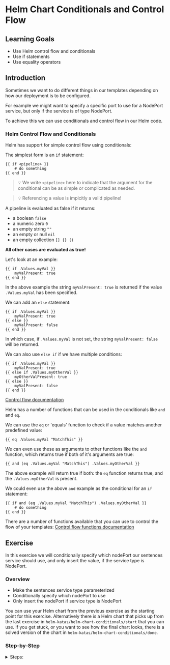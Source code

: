 # Helm Chart Conditionals and Control Flow

## Learning Goals

- Use Helm control flow and conditionals
- Use if statements
- Use equality operators

## Introduction

Sometimes we want to do different things in our templates depending on how our deployment is to be configured.

For example we might want to specify a specific port to use for a NodePort service, but only if the service is of type NodePort.

To achieve this we can use conditionals and control flow in our Helm code.

### Helm Control Flow and Conditionals

Helm has support for simple control flow using conditionals:

The simplest form is an `if` statement:

```
{{ if <pipeline> }}
    # do something
{{ end }}
```
> :bulb: We write `<pipeline>` here to indicate that the argument for the conditional can be as simple or complicated as needed.

> :bulb: Referencing a value is implcitly a valid pipeline!

A pipeline is evaluated as false if it returns:
- a boolean `false`
- a numeric zero `0`
- an empty string `""`
- an empty or null `nil`
- an empty collection `[] {} ()`

**All other cases are evaluated as true!**

Let's look at an example:
```
{{ if .Values.myVal }}
    myValPresent: true
{{ end }}
```
In the above example the string `myValPresent: true` is returned if the value `.Values.myVal` has been specified.

We can add an `else` statement:

```
{{ if .Values.myVal }}
    myValPresent: true
{{ else }}
    myValPresent: false
{{ end }}
```
In which case, if `.Values.myVal` is not set, the string `myValPresent: false` will be returned.

We can also use `else if` if we have multiple conditions:

```
{{ if .Values.myVal }}
    myValPresent: true
{{ else if .Values.myOtherVal }}
    myOtherValPresent: true
{{ else }}
    myValPresent: false
{{ end }}
```

[Control flow documentation](https://helm.sh/docs/chart_template_guide/control_structures/)

Helm has a number of functions that can be used in the conditionals like `and` and `eq`.

We can use the `eq` or 'equals' function to check if a value matches another predefined value:
```
{{ eq .Values.myVal "MatchThis" }}
```

We can even use these as arguments to other functions like the `and` function, which returns true if both of it's arguments are true:

```
{{ and (eq .Values.myVal "MatchThis") .Values.myOtherVal }}
```

The above example will return true if both: the `eq` function returns true, and the `.Values.myOtherVal` is present.

We could even use the above `and` example as the conditional for an `if` statement:

```
{{ if and (eq .Values.myVal "MatchThis") .Values.myOtherVal }}
    # do something
{{ end }}
```

There are a number of functions available that you can use to control the flow of your templates: [Control flow functions documentation](https://helm.sh/docs/chart_template_guide/function_list/#logic-and-flow-control-functions)

## Exercise

In this exercise we will conditionally specify which nodePort our sentences service should use, and only insert the value, if the service type is NodePort.

### Overview

- Make the sentences service type parameterized
- Conditionally specify which nodePort to use
- Only insert the nodePort if service type is NodePort

You can use your Helm chart from the previous exercise as the starting point for this exercise.
Alternatively there is a Helm chart that picks up from the last exercise in `helm-katas/helm-chart-conditionals/start` that you can use.
If you get stuck, or you want to see how the final chart looks, there is a solved version of the chart in `helm-katas/helm-chart-conditionals/done`.

### Step-by-Step

<details>
<summary>Steps:</summary>

**Make the sentences service type parameterized**

First let's have a look at the sentences service template, the file is located in `sentence-app/templates/sentences-svc.yaml`

The type and ports for the service are hard-coded in the service template.

- Let's make the type a parameter:

```yaml
apiVersion: v1
kind: Service
...
spec:
  ...
  type: {{ .Values.sentences.service.type }}
```

- Add the type to your `values.yaml`:

```yaml
sentences:
  ...
  service:
    type: ClusterIP
```

- Let's try to render the service template:

```sh
$ helm template sentence-app --show-only templates/sentences-svc.yaml
---
# Source: sentence-app/templates/sentences-svc.yaml
apiVersion: v1
kind: Service
...
spec:
  ...
  type: ClusterIP
```

Sweet, that works.

- Let's try to change the `type` in your `values.yaml` to `NodePort`.

- Render the template again, and verify that it is now set to `NodePort`.

**Conditionally specify which nodePort to use**

When using the `NodePort` service type, Kubernetes allows us to specify which port we would like to use.
This argument is only relevant when using the `NodePort` service type, so let's make conditional that only adds the `nodePort` key if the value is set.

> :bulb: Note the difference in case for `NodePort` and `nodePort`.

- Add the port to your `values.yaml`:

```yaml
sentences:
  ...
  service:
    type: NodePort
    nodePort: 31234
```

- Add the conditional to the `ports` map of the service spec in your sentences service template:

```yaml
apiVersion: v1
kind: Service
...
spec:
  ports:
  - port: 8080
    protocol: TCP
    targetPort: 8080
    {{- if .Values.sentences.service.nodePort }}
    nodePort: {{ .Values.sentences.service.nodePort }}
    {{- end }}
  ...
  type: {{ .Values.sentences.service.type }}
```

> :bulb: Notice the use of `{{-` to remove whitespace around the injected value in the if statement.

Now the `nodePort` key will be inserted if the key is set.

- Render the template:

```sh
helm template sentence-app --show-only templates/sentences-svc.yaml
---
# Source: sentence-app/templates/sentences-svc.yaml
apiVersion: v1
kind: Service
metadata:
...
spec:
  ports:
  - port: 8080
    protocol: TCP
    targetPort: 8080
    nodePort: 31234
  ...
```

- Try to comment out the `nodePort` in your values file and render the template again:

```yaml
sentences:
  ...
  service:
    type: ClusterIP
    # nodePort: 31234
```

When we render the template again the `nodePort` will not be shown, as the value is not set, which means the if statement is false.

```sh
helm template sentence-app --show-only templates/sentences-svc.yaml
---
# Source: sentence-app/templates/sentences-svc.yaml
apiVersion: v1
kind: Service
metadata:
...
spec:
  ports:
  - port: 8080
    protocol: TCP
    targetPort: 8080
  ...
```

- Uncomment the `nodePort` line in your values file.

**Only insert the nodePort if service type is NodePort**

As we stated in the beginning of the exercise the `nodePort` key is only used if the service type is `NodePort`.
So we can add an extra condition to our service, so that the `nodePort` key is only used if the service is indeed set to `NodePort`.

To do this we will use the `and` function.

The `and` function takes two arguments, both of which must be true:

```yaml
{{ and <pipeline> <pipeline> }}
```

An argument can be the result of another function or pipeline of functions.
These must be placed in parentheses.

We can use the `eq` or 'equals' function to check that the service is type is "NodePort":

```yaml
{{ eq .Values.MyValue "MyValue" }}
```

When we put it all together we get an if statement, where the condition is the `and` function, where the first of the arguments to the `and` function is the `eq` function that checks if the service type is `NodePort` and the second argument is a check that the `nodePort` value has been set.

```yaml
{{ if and (eq .Values.sentences.service.type "NodePort") .Values.sentences.service.nodePort }}
```

Thus only when both conditions are met, the value will be inserted.

- Edit your service file with the new if statement:

```yaml
apiVersion: v1
kind: Service
...
spec:
  ports:
  - port: 8080
    protocol: TCP
    targetPort: 8080
    {{- if and (eq .Values.sentences.service.type "NodePort") .Values.sentences.service.nodePort }}
    nodePort: {{ .Values.sentences.service.nodePort }}
    {{- end }}
  ...
  type: {{ .Values.sentences.service.type }}
```

- Try to render the template:

```sh
$ helm template sentence-app --show-only templates/sentences-svc.yaml
---
# Source: sentence-app/templates/sentences-svc.yaml
apiVersion: v1
kind: Service
...
spec:
  ports:
  - port: 8080
    protocol: TCP
    targetPort: 8080
    nodePort: 31234
  ...
  type: NodePort
```

- Try to change the type back to `ClusterIP` in the values file, and render the template again:

```sh
$ helm template sentence-app --show-only templates/sentences-svc.yaml
---
# Source: sentence-app/templates/sentences-svc.yaml
apiVersion: v1
kind: Service
...
spec:
  ports:
  - port: 8080
    protocol: TCP
    targetPort: 8080
  ...
  type: ClusterIP
```

So that we can verify that the `nodePort` key is only added when the `type` is set to `NodePort`.

</details>

